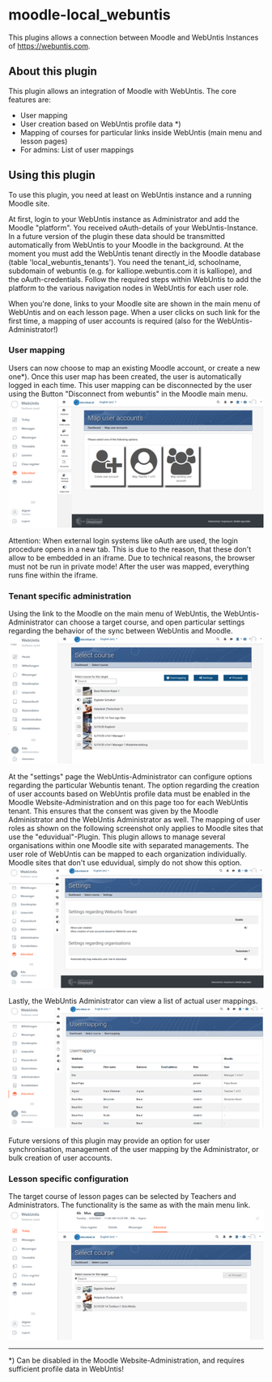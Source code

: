 # moodle-local_webuntis

This plugins allows a connection between Moodle and WebUntis Instances of https://webuntis.com.

## About this plugin
This plugin allows an integration of Moodle with WebUntis. The core features are:
- User mapping
- User creation based on WebUntis profile data *)
- Mapping of courses for particular links inside WebUntis (main menu and lesson pages)
- For admins: List of user mappings

## Using this plugin
To use this plugin, you need at least on WebUntis instance and a running Moodle site.

At first, login to your WebUntis instance as Administrator and add the Moodle "platform". You received oAuth-details of your WebUntis-Instance. In a future version of the plugin these data should be transmitted automatically from WebUntis to your Moodle in the background. At the moment you must add the WebUntis tenant directly in the Moodle database (table 'local_webuntis_tenants'). You need the tenant_id, schoolname, subdomain of webuntis (e.g. for kalliope.webuntis.com it is kalliope), and the oAuth-credentials. Follow the required steps within WebUntis to add the platform to the various navigation nodes in WebUntis for each user role.

When you're done, links to your Moodle site are shown in the main menu of WebUntis and on each lesson page. When a user clicks on such link for the first time, a mapping of user accounts is required (also for the WebUntis-Administrator!)

### User mapping
Users can now choose to map an existing Moodle account, or create a new one*). Once this user map has been created, the user is automatically logged in each time. This user mapping can be disconnected by the user using the Button "Disconnect from webuntis" in the Moodle main menu.
![Map user account](docs/img/01-map-user.png)

Attention: When external login systems like oAuth are used, the login procedure opens in a new tab. This is due to the reason, that these don't allow to be embedded in an iframe. Due to technical reasons, the browser must not be run in private mode! After the user was mapped, everything runs fine within the iframe.

### Tenant specific administration
Using the link to the Moodle on the main menu of WebUntis, the WebUntis-Administrator can choose a target course, and open particular settings regarding the behavior of the sync between WebUntis and Moodle.
![Course mapping for main menu link](docs/img/02a-select-target-mainmenu.png)

At the "settings" page the WebUntis-Administrator can configure options regarding the particular Webuntis tenant. The option regarding the creation of user accounts based on WebUntis profile data must be enabled in the Moodle Website-Administration and on this page too for each WebUntis tenant. This ensures that the consent was given by the Moodle Administrator and the WebUntis Administrator as well. The mapping of user roles as shown on the following screenshot only applies to Moodle sites that use the "eduvidual"-Plugin. This plugin allows to manage several organisations within one Moodle site with separated managements. The user role of WebUntis can be mapped to each organization individually. Moodle sites that don't use eduvidual, simply do not show this option.
![Tenant settings](docs/img/02b-settings.png)

Lastly, the WebUntis Administrator can view a list of actual user mappings.
![User mappings](docs/img/02c-user-mappings.png)

Future versions of this plugin may provide an option for user synchronisation, management of the user mapping by the Administrator, or bulk creation of user accounts.

### Lesson specific configuration

The target course of lesson pages can be selected by Teachers and Administrators. The functionality is the same as with the main menu link.
![Course mapping for lessons](docs/img/03-select-target-lesson.png)

------------------------------------
*) Can be disabled in the Moodle Website-Administration, and requires sufficient profile data in WebUntis!
